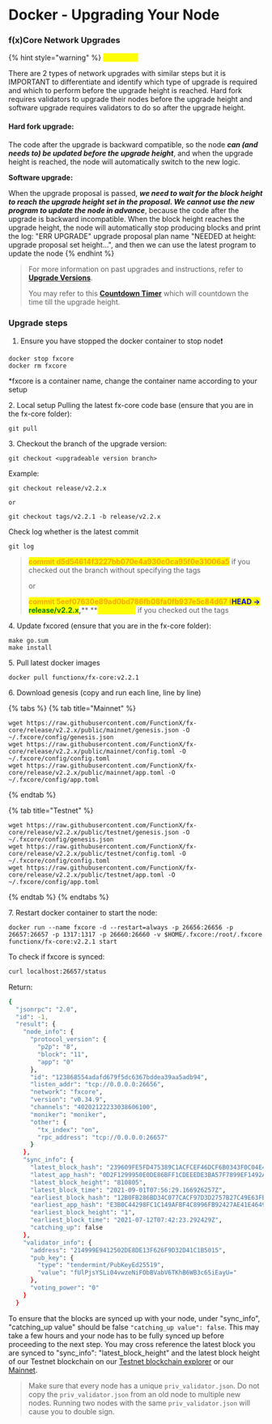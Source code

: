 # Docker - Upgrading Your Node

### f(x)Core Network Upgrades

{% hint style="warning" %}
<mark style="color:yellow;">**WARNING**</mark>

There are 2 types of network upgrades with similar steps but it is IMPORTANT to differentiate and identify which type of upgrade is required and which to perform before the upgrade height is reached. Hard fork requires validators to upgrade their nodes before the upgrade height and software upgrade requires validators to do so after the upgrade height.



#### **Hard fork upgrade:**

The code after the upgrade is backward compatible, so the node _**can (and needs to) be updated before the upgrade height**_, and when the upgrade height is reached, the node will automatically switch to the new logic.



**Software upgrade:**

When the upgrade proposal is passed, _**we need to wait for the block height to reach the upgrade height set in the proposal. We cannot use the new program to update the node in advance**_, because the code after the upgrade is backward incompatible. When the block height reaches the upgrade height, the node will automatically stop producing blocks and print the log: "ERR UPGRADE" upgrade proposal plan name "NEEDED at height: upgrade proposal set height...", and then we can use the latest program to update the node
{% endhint %}

> For more information on past upgrades and instructions, refer to [**Upgrade Versions**](../upgrade-versions/).
>
> You may refer to this [**Countdown Timer**](https://functionx.github.io/fx-upgrade/index.html) which will countdown the time till the upgrade height.

### Upgrade steps

1. Ensure you have stopped the docker container to stop node❗

```
docker stop fxcore
docker rm fxcore
```

&#x20;   \*fxcore is a container name, change the container name according to your setup

2\. Local setup Pulling the latest fx-core code base (ensure that you are in the fx-core folder):

```
git pull
```

3\. Checkout the branch of the upgrade version:

```shell
git checkout <upgradeable version branch>
```

&#x20;  Example:

```
git checkout release/v2.2.x

or

git checkout tags/v2.2.1 -b release/v2.2.x
```

Check log whether is the latest commit

```
git log
```

> <mark style="color:orange;">**commit d5d54614f3227bb070e4a930c0ca95f0e31006a5**</mark> if you checked out the branch without specifying the tags
>
> or
>
> <mark style="color:orange;">**commit 5eef07630e89ad0bd786fb08fa0fb937e5c84d67 (**</mark><mark style="color:blue;">**HEAD -**</mark>**> **<mark style="color:green;">**release/v2.2.x**</mark><mark style="color:yellow;">**,**</mark>**  **<mark style="color:yellow;">**tag: v2.2.1)**</mark>  if you checked out the tags

4\. Update fxcored (ensure that you are in the fx-core folder):

```
make go.sum
make install
```

5\. Pull latest docker images

```
docker pull functionx/fx-core:v2.2.1
```

6\. Download genesis (copy and run each line, line by line)

{% tabs %}
{% tab title="Mainnet" %}
```
wget https://raw.githubusercontent.com/FunctionX/fx-core/release/v2.2.x/public/mainnet/genesis.json -O ~/.fxcore/config/genesis.json
wget https://raw.githubusercontent.com/FunctionX/fx-core/release/v2.2.x/public/mainnet/config.toml -O ~/.fxcore/config/config.toml
wget https://raw.githubusercontent.com/FunctionX/fx-core/release/v2.2.x/public/mainnet/app.toml -O ~/.fxcore/config/app.toml
```
{% endtab %}

{% tab title="Testnet" %}
```
wget https://raw.githubusercontent.com/FunctionX/fx-core/release/v2.2.x/public/testnet/genesis.json -O ~/.fxcore/config/genesis.json
wget https://raw.githubusercontent.com/FunctionX/fx-core/release/v2.2.x/public/testnet/config.toml -O ~/.fxcore/config/config.toml
wget https://raw.githubusercontent.com/FunctionX/fx-core/release/v2.2.x/public/testnet/app.toml -O ~/.fxcore/config/app.toml
```
{% endtab %}
{% endtabs %}

7\. Restart docker container to start the node:

```
docker run --name fxcore -d --restart=always -p 26656:26656 -p 26657:26657 -p 1317:1317 -p 26660:26660 -v $HOME/.fxcore:/root/.fxcore functionx/fx-core:v2.2.1 start
```

To check if fxcore is synced:

```bash
curl localhost:26657/status
```

Return:

```bash
{
  "jsonrpc": "2.0",
  "id": -1,
  "result": {
    "node_info": {
      "protocol_version": {
        "p2p": "8",
        "block": "11",
        "app": "0"
      },
      "id": "123868554adafd679f5dc6367bddea39aa5adb94",
      "listen_addr": "tcp://0.0.0.0:26656",
      "network": "fxcore",
      "version": "v0.34.9",
      "channels": "40202122233038606100",
      "moniker": "moniker",
      "other": {
        "tx_index": "on",
        "rpc_address": "tcp://0.0.0.0:26657"
      }
    },
    "sync_info": {
      "latest_block_hash": "239609FE5FD475389C1ACFCEF46DCF6B0343F0C04E43A7968677809C2D489F3F",
      "latest_app_hash": "0D2F1299950E0DE86BFF1CDEEEDE3BA57F7899EF1492A6E6809DF3060164046D",
      "latest_block_height": "810805",
      "latest_block_time": "2021-09-01T07:56:29.166926257Z",
      "earliest_block_hash": "12B0FB286BD34C077CACF97D3D2757B27C49E63FB81E6262399FF11A3C3C002E",
      "earliest_app_hash": "E3B0C44298FC1C149AFBF4C8996FB92427AE41E4649B934CA495991B7852B855",
      "earliest_block_height": "1",
      "earliest_block_time": "2021-07-12T07:42:23.292429Z",
      "catching_up": false
    },
    "validator_info": {
      "address": "214999E9412502DE8DE13F626F9D32D41C1B5015",
      "pub_key": {
        "type": "tendermint/PubKeyEd25519",
        "value": "fUlPjsYSLi04vwzeNiFObBVabV6TKhB6WB3c65iEayU="
      },
      "voting_power": "0"
    }
  }
```

To ensure that the blocks are synced up with your node, under "sync\_info", "catching\_up value" should be false `"catching_up value": false`. This may take a few hours and your node has to be fully synced up before proceeding to the next step. You may cross reference the latest block you are synced to "sync\_info": "latest\_block\_height" and the latest block height of our Testnet blockchain on our [Testnet blockchain explorer](https://testnet-explorer.functionx.io/fxcore/blocks) or our [Mainnet](https://explorer.functionx.io/fxcore/proposals).



> Make sure that every node has a unique `priv_validator.json`. Do not copy the `priv_validator.json` from an old node to multiple new nodes. Running two nodes with the same `priv_validator.json` will cause you to double sign.

